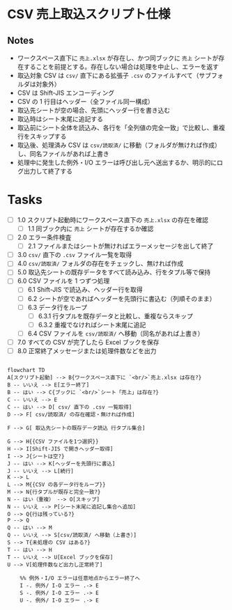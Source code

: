 # CSV 売上取込スクリプト仕様

## Notes

- ワークスペース直下に `売上.xlsx` が存在し、かつ同ブックに `売上` シートが存在することを前提とする。存在しない場合は処理を中止し、エラーを返す
- 取込対象 CSV は `csv/` 直下にある拡張子 `.csv` のファイルすべて（サブフォルダは対象外）
- CSV は Shift-JIS エンコーディング
- CSV の 1 行目はヘッダー（全ファイル同一構成）
- 取込先シートが空の場合、先頭にヘッダー行を書き込む
- 取込時はシート末尾に追記する
- 取込前にシート全体を読込み、各行を「全列値の完全一致」で比較し、重複行をスキップする
- 取込後、処理済み CSV は `csv/読取済/` に移動（フォルダが無ければ作成）し、同名ファイルがあれば上書き
- 処理中に発生した例外・I/O エラーは呼び出し元へ送出するか、明示的にログ出力して終了する

# Tasks

- [ ] 1.0 スクリプト起動時にワークスペース直下の `売上.xlsx` の存在を確認
  - [ ] 1.1 同ブック内に `売上` シートが存在するか確認
- [ ] 2.0 エラー条件検査
  - [ ] 2.1 ファイルまたはシートが無ければエラーメッセージを出して終了
- [ ] 3.0 `csv/` 直下の `.csv` ファイル一覧を取得
- [ ] 4.0 `csv/読取済/` フォルダの存在をチェックし、無ければ作成
- [ ] 5.0 取込先シートの既存データをすべて読み込み、行をタプル等で保持
- [ ] 6.0 CSV ファイルを 1 つずつ処理
  - [ ] 6.1 Shift-JIS で読込み、ヘッダー行を取得
  - [ ] 6.2 シートが空であればヘッダーを先頭行に書込む（列順そのまま）
  - [ ] 6.3 データ行をループ
    - [ ] 6.3.1 行タプルを既存データと比較し、重複ならスキップ
    - [ ] 6.3.2 重複でなければシート末尾に追記
  - [ ] 6.4 CSV ファイルを `csv/読取済/` へ移動（同名があれば上書き）
- [ ] 7.0 すべての CSV が完了したら Excel ブックを保存
- [ ] 8.0 正常終了メッセージまたは処理件数などを出力

```mermaid

flowchart TD
A[スクリプト起動] --> B{ワークスペース直下に `<br/>`売上.xlsx は存在?}
B -- いいえ --> E[エラー終了]
B -- はい --> C{ブックに `<br/>`シート「売上」は存在?}
C -- いいえ --> E
C -- はい --> D[ csv/ 直下の .csv 一覧取得]
D --> F[ csv/読取済/ の存在確認・無ければ作成]

F --> G[ 取込先シートの既存データ読込 行タプル集合]

G --> H{{CSV ファイルを1つ選択}}
H --> I[Shift-JIS で開きヘッダー取得]
I --> J{シートは空?}
J -- はい --> K[ヘッダーを先頭行に書込]
J -- いいえ --> L[続行]
K --> L
L --> M{{CSV の各データ行をループ}}
M --> N{行タプルが既存と完全一致?}
N -- はい（重複） --> O[スキップ]
N -- いいえ --> P[シート末尾に追記し集合へ追加]
O --> Q{行は残っている?}
P --> Q
Q -- はい --> M
Q -- いいえ --> S[csv/読取済/ へ移動（上書き）]
S --> T{未処理の CSV はある?}
T -- はい --> H
T -- いいえ --> U[Excel ブックを保存]
U --> V[処理件数など出力し正常終了]

    %% 例外・I/O エラーは任意地点からエラー終了へ
    I -. 例外/ I-O エラー .-> E
    S -. 例外/ I-O エラー .-> E
    U -. 例外/ I-O エラー .-> E

```
